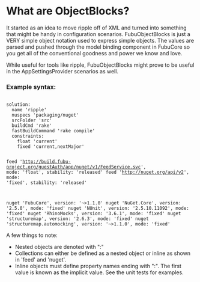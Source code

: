 # What are ObjectBlocks?

It started as an idea to move ripple off of XML and turned into something that might be handy in configuration scenarios. FubuObjectBlocks
is just a VERY simple object notation used to express simple objects. The values are parsed and pushed through the model binding component in FubuCore
so you get all of the conventional goodness and power we know and love.

While useful for tools like ripple, FubuObjectBlocks might prove to be useful in the AppSettingsProvider scenarios as well.

### Example syntax:

<code>
solution:
  name 'ripple'
  nuspecs 'packaging/nuget'
  srcFolder 'src'
  buildCmd 'rake'
  fastBuildCommand 'rake compile'
  constraints:
    float 'current'
    fixed 'current,nextMajor'
 
feed 'http://build.fubu-project.org/guestAuth/app/nuget/v1/FeedService.svc', mode: 'float', stability: 'released'
feed 'http://nuget.org/api/v2', mode: 'fixed', stability: 'released'
 
nuget 'FubuCore', version: '~>1.1.0'
nuget 'NuGet.Core', version: '2.5.0', mode: 'fixed'
nuget 'NUnit', version: '2.5.10.11092', mode: 'fixed'
nuget 'RhinoMocks', version: '3.6.1', mode: 'fixed'
nuget 'structuremap', version: '2.6.3', mode: 'fixed'
nuget 'structuremap.automocking', version: '~>1.1.0', mode: 'fixed'
</code>

A few things to note:

* Nested objects are denoted with ":"
* Collections can either be defined as a nested object or inline as shown in 'feed' and 'nuget'. 
* Inline objects must define property names ending with ":". The first value is known as the implicit value. See the unit tests for examples.